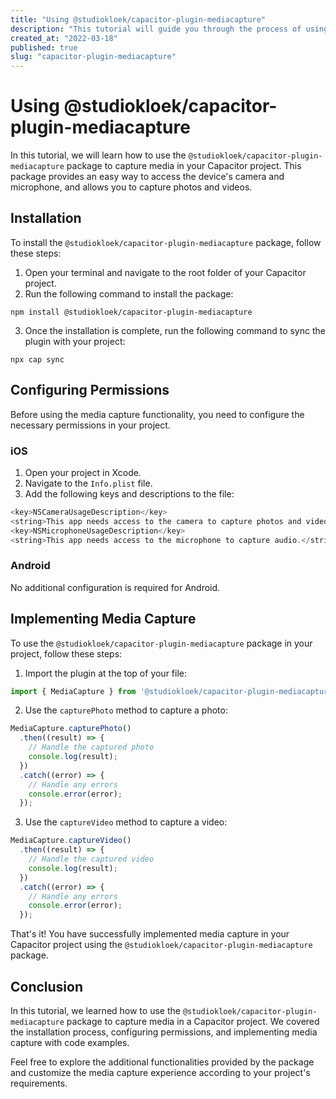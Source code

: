 ```yaml
---
title: "Using @studiokloek/capacitor-plugin-mediacapture"
description: "This tutorial will guide you through the process of using the @studiokloek/capacitor-plugin-mediacapture package to capture media in your Capacitor project."
created_at: "2022-03-18"
published: true
slug: "capacitor-plugin-mediacapture"
---
```


# Using @studiokloek/capacitor-plugin-mediacapture

In this tutorial, we will learn how to use the `@studiokloek/capacitor-plugin-mediacapture` package to capture media in your Capacitor project. This package provides an easy way to access the device's camera and microphone, and allows you to capture photos and videos.

## Installation

To install the `@studiokloek/capacitor-plugin-mediacapture` package, follow these steps:

1. Open your terminal and navigate to the root folder of your Capacitor project.
2. Run the following command to install the package:

```shell
npm install @studiokloek/capacitor-plugin-mediacapture
```

3. Once the installation is complete, run the following command to sync the plugin with your project:

```shell
npx cap sync
```

## Configuring Permissions

Before using the media capture functionality, you need to configure the necessary permissions in your project.

### iOS

1. Open your project in Xcode.
2. Navigate to the `Info.plist` file.
3. Add the following keys and descriptions to the file:

```swift
<key>NSCameraUsageDescription</key>
<string>This app needs access to the camera to capture photos and videos.</string>
<key>NSMicrophoneUsageDescription</key>
<string>This app needs access to the microphone to capture audio.</string>
```

### Android

No additional configuration is required for Android.

## Implementing Media Capture

To use the `@studiokloek/capacitor-plugin-mediacapture` package in your project, follow these steps:

1. Import the plugin at the top of your file:

```javascript
import { MediaCapture } from '@studiokloek/capacitor-plugin-mediacapture';
```

2. Use the `capturePhoto` method to capture a photo:

```javascript
MediaCapture.capturePhoto()
  .then((result) => {
    // Handle the captured photo
    console.log(result);
  })
  .catch((error) => {
    // Handle any errors
    console.error(error);
  });
```

3. Use the `captureVideo` method to capture a video:

```javascript
MediaCapture.captureVideo()
  .then((result) => {
    // Handle the captured video
    console.log(result);
  })
  .catch((error) => {
    // Handle any errors
    console.error(error);
  });
```

That's it! You have successfully implemented media capture in your Capacitor project using the `@studiokloek/capacitor-plugin-mediacapture` package.

## Conclusion

In this tutorial, we learned how to use the `@studiokloek/capacitor-plugin-mediacapture` package to capture media in a Capacitor project. We covered the installation process, configuring permissions, and implementing media capture with code examples.

Feel free to explore the additional functionalities provided by the package and customize the media capture experience according to your project's requirements.